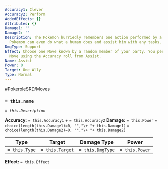 ```yaml
---
Accuracy1: Clever
Accuracy2: Perform
AddedEffects: {}
Attributes: {}
Damage1: ''
Damage2: ''
Description: The Pokemon hurriedly remembers one action performed by a partner. Some
  Pokemon can even do what a human does and assist him with any tasks.
DmgType: Support
Effect: Choose one Move known by a random member of your party. You performed that
  Move using the Accuracy roll from Assist.
Name: Assist
Power: 0
Target: One Ally
Type: Normal
---
```


#PokeroleSRD/Moves

### `= this.name` 
*`= this.Description`*

**Accuracy:** `= this.Accuracy1` + `= this.Accuracy2`
**Damage:** `= this.Power` `= choice(length(this.Damage1)=0, "","\+ "+ this.Damage1)` `= choice(length(this.Damage2)=0, "","\+ "+ this.Damage2)`

| Type          | Target          | Damage Type          | Power          |
| ------------- | --------------- | ---------------- | -------------- |
| `= this.Type` | `= this.Target` | `= this.DmgType` | `= this.Power` | 

**Effect:** `= this.Effect`